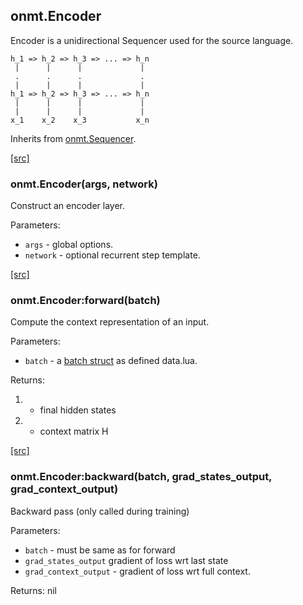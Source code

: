 <a name="onmt.Encoder.dok"></a>


## onmt.Encoder ##

 Encoder is a unidirectional Sequencer used for the source language.

    h_1 => h_2 => h_3 => ... => h_n
     |      |      |             |
     .      .      .             .
     |      |      |             |
    h_1 => h_2 => h_3 => ... => h_n
     |      |      |             |
     |      |      |             |
    x_1    x_2    x_3           x_n


Inherits from [onmt.Sequencer](lib+onmt+Sequencer).


<a class="entityLink" href="https://github.com/opennmt/opennmt/blob/a87c8c95a3cc254280aa661c2ffa86bca2bd7083/lib/onmt/Encoder.lua#L24">[src]</a>
<a name="onmt.Encoder"></a>


### onmt.Encoder(args, network) ###

 Construct an encoder layer. 

Parameters:

  * `args` - global options.
  * `network` - optional recurrent step template.


<a class="entityLink" href="https://github.com/opennmt/opennmt/blob/a87c8c95a3cc254280aa661c2ffa86bca2bd7083/lib/onmt/Encoder.lua#L85">[src]</a>
<a name="onmt.Encoder:forward"></a>


### onmt.Encoder:forward(batch) ###

Compute the context representation of an input.

Parameters:

  * `batch` - a [batch struct](lib+data/#opennmtdata) as defined data.lua.

Returns:

  1. - final hidden states
  2. - context matrix H


<a class="entityLink" href="https://github.com/opennmt/opennmt/blob/a87c8c95a3cc254280aa661c2ffa86bca2bd7083/lib/onmt/Encoder.lua#L163">[src]</a>
<a name="onmt.Encoder:backward"></a>


### onmt.Encoder:backward(batch, grad_states_output, grad_context_output) ###

 Backward pass (only called during training)

Parameters:

  * `batch` - must be same as for forward
  * `grad_states_output` gradient of loss wrt last state
  * `grad_context_output` - gradient of loss wrt full context.

Returns: nil

